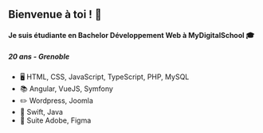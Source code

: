 ## Bienvenue à toi ! 👋

#### Je suis étudiante en Bachelor Développement Web à MyDigitalSchool 🎓 
##### 20 ans - Grenoble
#####

- 🖥  HTML, CSS, JavaScript, TypeScript, PHP, MySQL
- 📚 Angular, VueJS, Symfony
- ✏️ Wordpress, Joomla
- 📱 Swift, Java
- 🎨 Suite Adobe, Figma

